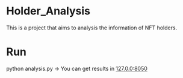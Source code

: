 # Holder_Analysis
This is a project that aims to analysis the information of NFT holders.

# Run
python analysis.py
-> You can get results in [127.0.0:8050](http://127.0.0.1:8050/)
